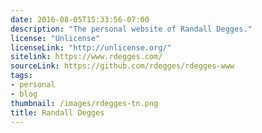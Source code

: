 ```yaml
---
date: 2016-08-05T15:33:56-07:00
description: "The personal website of Randall Degges."
license: "Unlicense"
licenseLink: "http://unlicense.org/"
sitelink: https://www.rdegges.com/
sourceLink: https://github.com/rdegges/rdegges-www
tags:
- personal
- blog
thumbnail: /images/rdegges-tn.png
title: Randall Degges
---
```


